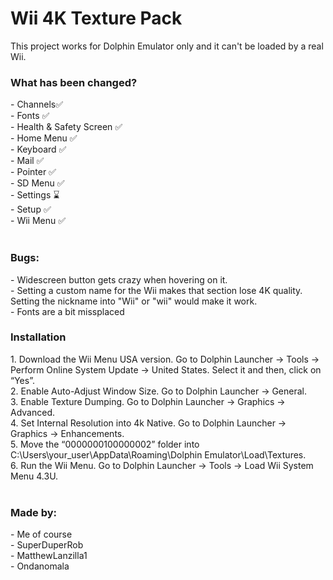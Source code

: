 <h1>Wii 4K Texture Pack</h1>
This project works for Dolphin Emulator only and it can't be loaded by a real Wii. 
<br>
<h3>What has been changed?</h3>
- Channels✅ <br>
- Fonts ✅ <br>
- Health & Safety Screen ✅ <br>
- Home Menu ✅ <br>
- Keyboard ✅ <br>
- Mail ✅ <br>
- Pointer ✅ <br>
- SD Menu ✅ <br>
- Settings ⌛ <br>
- Setup ✅ <br>
- Wii Menu ✅ <br>
<br>
<h3>Bugs:</h3>
- Widescreen button gets crazy when hovering on it. <br>
- Setting a custom name for the Wii makes that section lose 4K quality. Setting the nickname into "Wii" or "wii" would make it work. <br>
- Fonts are a bit missplaced <br>

<h3>Installation</h3>
1. Download the Wii Menu USA version. Go to Dolphin Launcher → Tools → Perform Online System Update → United States. Select it and then, click on “Yes”.<br>
2. Enable Auto-Adjust Window Size. Go to Dolphin Launcher → General.<br>
3. Enable Texture Dumping. Go to Dolphin Launcher → Graphics → Advanced.<br>
4. Set Internal Resolution into 4k Native. Go to Dolphin Launcher → Graphics → Enhancements.<br>
5.  Move the “0000000100000002” folder into C:\Users\your_user\AppData\Roaming\Dolphin Emulator\Load\Textures.<br>
6. Run the Wii Menu. Go to Dolphin Launcher → Tools → Load Wii System Menu 4.3U.<br>
<br>
<h3>Made by:</h3>
- Me of course <br>
- SuperDuperRob <br>
- MatthewLanzilla1 <br>
- Ondanomala <br>
